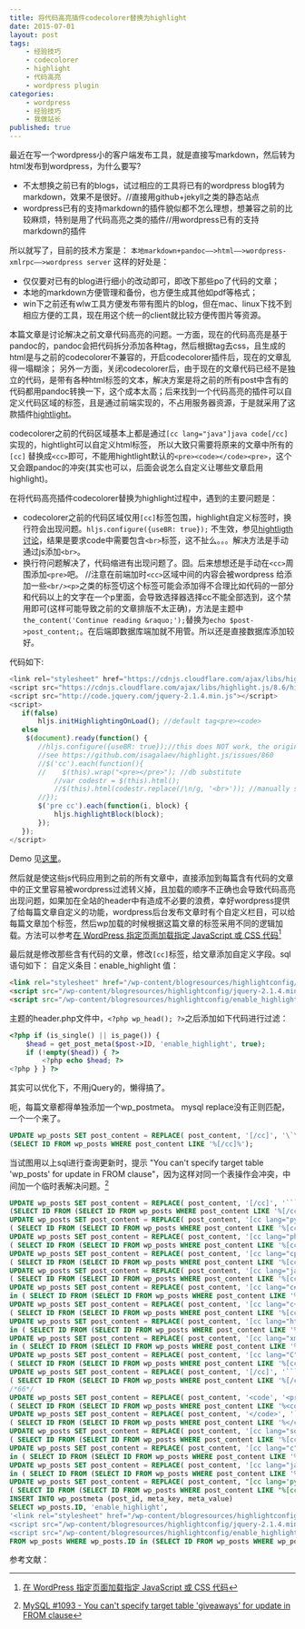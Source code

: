 ```yaml
---
title: 将代码高亮插件codecolorer替换为highlight
date: 2015-07-01
layout: post
tags: 
    - 经验技巧 
    - codecolorer 
    - highlight 
    - 代码高亮 
    - wordpress plugin
categories: 
    - wordpress
    - 经验技巧 
    - 我做站长 
published: true
---
```


最近在写一个wordpress小的客户端发布工具，就是直接写markdown，然后转为html发布到wordpress，为什么要写?

- 不太想换之前已有的blogs，试过相应的工具将已有的wordpress blog转为markdown，效果不是很好。//直接用github+jekyll之类的静态站点
- wordpress已有的支持markdown的插件貌似都不怎么理想，想兼容之前的比较麻烦，特别是用了代码高亮之类的插件//用wordpress已有的支持markdown的插件

所以就写了，目前的技术方案是：
``本地markdown+pandoc——>html——>wordpress-xmlrpc——>wordpress server``
这样的好处是：

- 仅仅要对已有的blog进行细小的改动即可，即改下那些po了代码的文章；
- 本地的markdown方便管理和备份，也方便生成其他如pdf等格式；
- win下之前还有wlw工具方便发布带有图片的blog，但在mac、linux下找不到相应方便的工具，现在用这个统一的client就比较方便传图片等资源。


本篇文章是讨论解决之前文章代码高亮的问题。一方面，现在的代码高亮是基于pandoc的，pandoc会把代码拆分添加各种tag，然后根据tag去css，且生成的html是与之前的codecolorer不兼容的，开启codecolorer插件后，现在的文章乱得一塌糊涂；
另外一方面，关闭codecolorer后，由于现在的文章代码已经不是独立的代码，是带有各种html标签的文本，解决方案是将之前的所有post中含有的代码都用pandoc转换一下，这个成本太高；后来找到一个代码高亮的插件可以自定义代码区域的标签，且是通过前端实现的，不占用服务器资源，于是就采用了这款插件[hightlight](https://highlightjs.org/)。


codecolorer之前的代码区域基本上都是通过``[cc lang="java"]java code[/cc]``实现的，hightlight可以自定义html标签，
所以大致只需要将原来的文章中所有的``[cc]`` 替换成``<cc>``即可，不能用hightlight默认的``<pre><code></code><pre>``，这个又会跟pandoc的冲突(其实也可以，后面会说怎么自定义让哪些文章启用highlight)。

在将代码高亮插件codecolorer替换为highlight过程中，遇到的主要问题是：

- codecolorer之前的代码区域仅用``[cc]``标签包围，highlight自定义标签时，换行符会出现问题。``hljs.configure({useBR: true});`` 不生效，参见[hightligth讨论](https://github.com/isagalaev/highlight.js/issues/860)，结果是要求code中需要包含``<br>``标签，这不扯么。。。解决方法是手动通过js添加``<br>``。
- 换行符问题解决了，代码缩进有出现问题了。囧。后来想想还是手动在``<cc>``周围添加``<pre>``吧。 //注意在前端加时``<cc>``区域中间的内容会被wordpress 给添加一些``<br/><p>``之类的标签切这个标签可能会添加得不合理比如代码的一部分和代码以上的文字在一个p里面，会导致选择器选择cc不能全部选到，这个禁用即可(这样可能导致之前的文章排版不太正确)，方法是主题中``the_content('Continue reading &raquo;');``替换为``echo $post->post_content;``。在后端即数据库端加就不用管。所以还是直接数据库添加较好。


代码如下:

```javascript
<link rel="stylesheet" href="https://cdnjs.cloudflare.com/ajax/libs/highlight.js/8.6/styles/default.min.css">
<script src="https://cdnjs.cloudflare.com/ajax/libs/highlight.js/8.6/highlight.min.js"></script>
<script src="http://code.jquery.com/jquery-2.1.4.min.js"></script>
<script>
   if(false)
       hljs.initHighlightingOnLoad(); //default tag<pre><code>
   else
   	$(document).ready(function() {
       //hljs.configure({useBR: true});//this does NOT work, the original code should contains <br>, 
       //see https://github.com/isagalaev/highlight.js/issues/860
       //$('cc').each(function(){
       //    $(this).wrap("<pre></pre>"); //db substitute
           //var codestr = $(this).html();
           //$(this).html(codestr.replace(/\n/g, '<br>')); //manually substitute, add <pre>, no need
       //});
       $('pre cc').each(function(i, block) {
           hljs.highlightBlock(block);
       });
   });
</script>
```

Demo 见[这里](/codecolorer-adapted-to-highlight/highlighttest.html)。

然后就是使这些js代码应用到之前的所有文章中，直接添加到每篇含有代码的文章中的正文里容易被wordpress过滤转义掉，且加载的顺序不正确也会导致代码高亮出现问题，如果加在全站的header中有造成不必要的浪费，幸好wordpress提供了给每篇文章自定义的功能，wordpress后台发布文章时有个自定义栏目，可以给每篇文章加个标签，然后wp加载的时候根据这篇文章的标签采用不同的逻辑加载。方法可以参考[在 WordPress 指定页面加载指定 JavaScript 或 CSS 代码](http://loo2k.com/blog/wordpress-page-javascript-css-code/)[^1]

最后就是修改那些含有代码的文章，修改``[cc]``标签，给文章添加自定义字段。sql语句如下：
自定义条目：enable_highlight
值：

```html
<link rel="stylesheet" href="/wp-content/blogresources/highlightconfig/highlight.default.min.css">
<script src="/wp-content/blogresources/highlightconfig/jquery-2.1.4.min.js"></script>
<script src="/wp-content/blogresources/highlightconfig/enable_highlight.js"></script>
```

主题的header.php文件中，``<?php wp_head(); ?>``之后添加如下代码进行过滤：

```php
<?php if (is_single() || is_page()) {
    $head = get_post_meta($post->ID, 'enable_highlight', true); 
    if (!empty($head)) { ?> 
        <?php echo $head; ?> 
<?php } } ?>
```

其实可以优化下，不用jQuery的，懒得搞了。


呃，每篇文章都得单独添加一个wp\_postmeta。
mysql replace没有正则匹配，一个一个来了。

```sql
UPDATE wp_posts SET post_content = REPLACE( post_content, '[/cc]', '\`\`\`</pre>' ) where ID in 
(SELECT ID FROM wp_posts WHERE post_content LIKE '%[/cc]%');
```
当试图用以上sql进行查询更新时，提示 "You can't specify target table 'wp_posts' for update in FROM clause"，因为这样对同一个表操作会冲突，中间加一个临时表解决问题。[^2]

```sql
UPDATE wp_posts SET post_content = REPLACE( post_content, '[/cc]', '```</pre>' ) where ID in 
(SELECT ID FROM (SELECT ID FROM wp_posts WHERE post_content LIKE '%[/cc]%') as tmp);
UPDATE wp_posts SET post_content = REPLACE( post_content, '[cc lang="python"]', '<pre><cc class="python">' ) where ID in 
( SELECT ID FROM (SELECT ID FROM wp_posts WHERE post_content LIKE '%[cc lang="python"]%') as tmp);  /*8 rows*/
UPDATE wp_posts SET post_content = REPLACE( post_content, '[cc lang="php"]', '<pre><cc class="php">' ) where ID in 
( SELECT ID FROM (SELECT ID FROM wp_posts WHERE post_content LIKE '%[cc lang="php"]%') as tmp); /*8 rows*/
UPDATE wp_posts SET post_content = REPLACE( post_content, '[cc lang="cpp"]', '<pre><cc class="cpp">' ) where ID in 
( SELECT ID FROM (SELECT ID FROM wp_posts WHERE post_content LIKE '%[cc lang="cpp"]%') as tmp); /*6*/ 
UPDATE wp_posts SET post_content = REPLACE( post_content, '[cc lang="java"]', '<pre><cc class="java">' ) where ID in 
( SELECT ID FROM (SELECT ID FROM wp_posts WHERE post_content LIKE '%[cc lang="java"]%') as tmp); /*16*/
UPDATE wp_posts SET post_content = REPLACE( post_content, '[cc lang="c#"]', '<pre><cc class="csharp">' ) where ID 
in ( SELECT ID FROM (SELECT ID FROM wp_posts WHERE post_content LIKE '%[cc lang="c#"]%') as tmp); /*4*/
UPDATE wp_posts SET post_content = REPLACE( post_content, '[cc lang="c++"]', '<pre><cc class="cpp">' ) where ID in 
( SELECT ID FROM (SELECT ID FROM wp_posts WHERE post_content LIKE '%[cc lang="c++"]%') as tmp); /*6*/
UPDATE wp_posts SET post_content = REPLACE( post_content, '[cc lang="html"]', '<pre><cc class="html">' ) where ID 
in ( SELECT ID FROM (SELECT ID FROM wp_posts WHERE post_content LIKE '%[cc lang="html"]%') as tmp); /*1*/
UPDATE wp_posts SET post_content = REPLACE( post_content, '[cc lang="xml"]', '<pre><cc class="xml">' ) where ID 
in ( SELECT ID FROM (SELECT ID FROM wp_posts WHERE post_content LIKE '%[cc lang="xml"]%') as tmp); /*5*/
UPDATE wp_posts SET post_content = REPLACE( post_content, '[cc lang="C"]', '<pre><cc class="C">' ) where ID in 
( SELECT ID FROM (SELECT ID FROM wp_posts WHERE post_content LIKE '%[cc lang="C"]%') as tmp); /*10*/
UPDATE wp_posts SET post_content = REPLACE( post_content, '[/cc]', '```</pre>' ) where ID in 
( SELECT ID FROM (SELECT ID FROM wp_posts WHERE post_content LIKE '%[/cc]%') as tmp); 
/*66*/
UPDATE wp_posts SET post_content = REPLACE( post_content, '<code', '<pre><cc' ) where ID in 
( SELECT ID FROM (SELECT ID FROM wp_posts WHERE post_content LIKE '%<code%') as tmp); /*11*/
UPDATE wp_posts SET post_content = REPLACE( post_content, '</code>', '```</pre>' ) where ID in 
( SELECT ID FROM (SELECT ID FROM wp_posts WHERE post_content LIKE '%</code>%') as tmp); /*11*/
UPDATE wp_posts SET post_content = REPLACE( post_content, '[cc lang="sql"]', '<pre><cc class="sql">' ) where ID in 
( SELECT ID FROM (SELECT ID FROM wp_posts WHERE post_content LIKE '%[cc lang="sql"]%') as tmp); /*5*/
UPDATE wp_posts SET post_content = REPLACE( post_content, '[cc lang="c"]', '<pre><cc class="c">' ) where ID 
in ( SELECT ID FROM (SELECT ID FROM wp_posts WHERE post_content LIKE '%[cc lang="c"]%') as tmp); /*4*/
UPDATE wp_posts SET post_content = REPLACE( post_content, '[cc lang="javascript"]', '<pre><cc class="javascript">' ) where ID 
in ( SELECT ID FROM (SELECT ID FROM wp_posts WHERE post_content LIKE '%[cc lang="javascript"]%') as tmp); /*2*/
UPDATE wp_posts SET post_content = REPLACE( post_content, "[cc lang='python']", '<pre><cc class="python">' ) where ID in 
( SELECT ID FROM (SELECT ID FROM wp_posts WHERE post_content LIKE "%[cc lang='python']%") as tmp); /*2*/
INSERT INTO wp_postmeta (post_id, meta_key, meta_value) 
SELECT wp_posts.ID, 'enable_highlight', 
'<link rel="stylesheet" href="/wp-content/blogresources/highlightconfig/highlight.default.min.css">
<script src="/wp-content/blogresources/highlightconfig/jquery-2.1.4.min.js"></script>
<script src="/wp-content/blogresources/highlightconfig/enable_highlight.js"></script>' 
FROM wp_posts WHERE wp_posts.ID in (SELECT ID FROM wp_posts WHERE wp_posts.post_content LIKE '%```</pre>%');
```

参考文献：

[^1]: [在 WordPress 指定页面加载指定 JavaScript 或 CSS 代码](http://loo2k.com/blog/wordpress-page-javascript-css-code/) 
[^2]: [MySQL #1093 - You can't specify target table 'giveaways' for update in FROM clause](http://stackoverflow.com/questions/8333376/mysql-1093-you-cant-specify-target-table-giveaways-for-update-in-from-clau)
  
